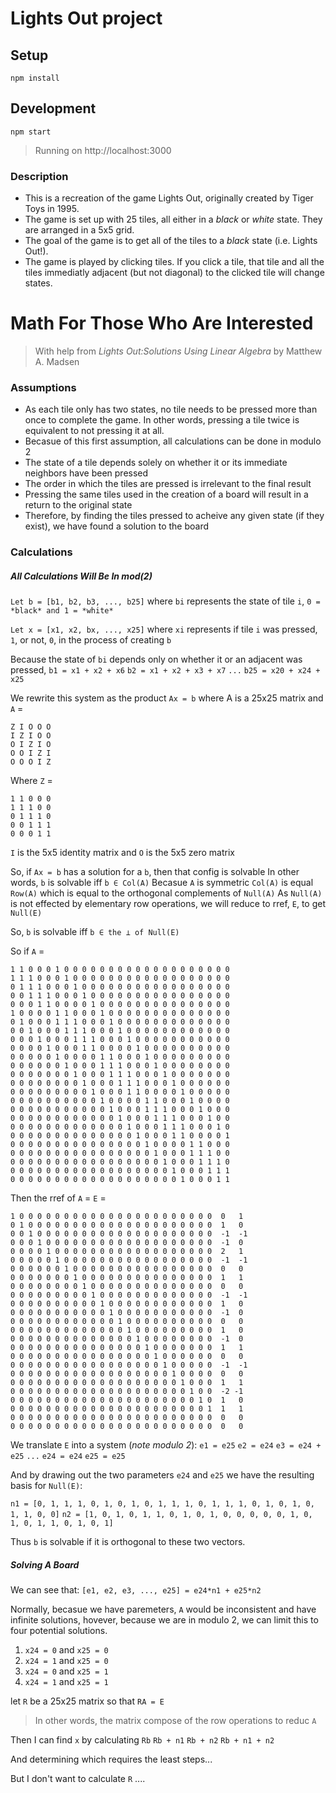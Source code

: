 # Lights Out project

## Setup 
`npm install`

## Development
`npm start`
> Running on http://localhost:3000


### Description
- This is a recreation of the game Lights Out, originally created by Tiger Toys in 1995. 
- The game is set up with 25 tiles, all either in a *black* or *white* state. They are arranged in a 5x5 grid.
- The goal of the game is to get all of the tiles to a *black* state (i.e. Lights Out!).
- The game is played by clicking tiles. If you click a tile, that tile and all the tiles immediatly adjacent (but not diagonal) to the clicked tile will change states.


# Math For Those Who Are Interested
> With help from *Lights Out:Solutions Using Linear Algebra* by Matthew A. Madsen

### Assumptions
- As each tile only has two states, no tile needs to be pressed more than once to complete the game. In other words, pressing a tile twice is equivalent to not pressing it at all.
- Becasue of this first assumption, all calculations can be done in modulo 2
- The state of a tile depends solely on whether it or its immediate neighbors have been pressed
- The order in which the tiles are pressed is irrelevant to the final result
- Pressing the same tiles used in the creation of a board will result in a return to the original state
- Therefore, by finding the tiles pressed to acheive any given state (if they exist), we have found a solution to the board

### Calculations
##### *All Calculations Will Be In **mod(2)***
`Let b = [b1, b2, b3, ..., b25]`
where `bi` represents the state of tile `i`, `0 = *black* and 1 = *white*`

`Let x = [x1, x2, bx, ..., x25]`
where `xi` represents if tile `i` was pressed, `1`, or not, `0`, in the process of creating `b`

Because the state of `bi` depends only on whether it or an adjacent was pressed,
`b1 = x1 + x2 + x6`
`b2 = x1 + x2 + x3 + x7`
`...`
`b25 = x20 + x24 + x25` 

We rewrite this system as the product `Ax = b` where A is a 25x25 matrix and `A` = 
```
Z I O O O
I Z I O O
O I Z I O
O O I Z I
O O O I Z
```
Where `Z` = 
```
1 1 0 0 0
1 1 1 0 0
0 1 1 1 0
0 0 1 1 1
0 0 0 1 1
```
`I` is the 5x5 identity matrix and `O` is the 5x5 zero matrix

So, if `Ax = b` has a solution for a `b`, then that config is solvable
In other words, `b` is solvable iff `b ∈ Col(A)`
Becasue `A` is symmetric `Col(A)` is equal ` Row(A)` which is equal to the orthogonal complements of `Null(A)`
As `Null(A)` is not effected by elementary row operations, we will reduce to rref, `E`, to get `Null(E)`

So, `b` is solvable iff `b ∈ the ⊥ of Null(E)`

So if `A` =
```
1 1	0 0	0 1	0 0	0 0	0 0	0 0	0 0	0 0	0 0	0 0	0 0	0
1 1	1 0	0 0	1 0	0 0	0 0	0 0	0 0	0 0	0 0	0 0	0 0	0 
0 1	1 1	0 0	0 1	0 0	0 0	0 0	0 0	0 0	0 0	0 0	0 0	0
0 0	1 1	1 0	0 0	1 0	0 0	0 0	0 0	0 0	0 0	0 0	0 0	0
0 0	0 1	1 0	0 0	0 1	0 0	0 0	0 0	0 0	0 0	0 0	0 0	0
1 0	0 0	0 1	1 0	0 0	1 0	0 0	0 0	0 0	0 0	0 0	0 0	0
0 1	0 0	0 1	1 1	0 0	0 1	0 0	0 0	0 0	0 0	0 0	0 0	0
0 0	1 0	0 0	1 1	1 0	0 0	1 0	0 0	0 0	0 0	0 0	0 0	0
0 0	0 1	0 0	0 1	1 1	0 0	0 1	0 0	0 0	0 0	0 0	0 0	0
0 0	0 0	1 0	0 0	1 1	0 0	0 0	1 0	0 0	0 0	0 0	0 0	0
0 0	0 0	0 1	0 0	0 0	1 1	0 0	0 1	0 0	0 0	0 0	0 0	0
0 0	0 0	0 0	1 0	0 0	1 1	1 0	0 0	1 0	0 0	0 0	0 0	0
0 0	0 0	0 0	0 1	0 0	0 1	1 1	0 0	0 1	0 0	0 0	0 0	0
0 0	0 0	0 0	0 0	1 0	0 0	1 1	1 0	0 0	1 0	0 0	0 0	0
0 0	0 0	0 0	0 0	0 1	0 0	0 1	1 0	0 0	0 1	0 0	0 0	0
0 0	0 0	0 0	0 0	0 0	1 0	0 0	0 1	1 0	0 0	1 0	0 0	0
0 0	0 0	0 0	0 0	0 0	0 1	0 0	0 1	1 1	0 0	0 1	0 0	0
0 0	0 0	0 0	0 0	0 0	0 0	1 0	0 0	1 1	1 0	0 0	1 0	0
0 0	0 0	0 0	0 0	0 0	0 0	0 1	0 0	0 1	1 1	0 0	0 1	0
0 0	0 0	0 0	0 0	0 0	0 0	0 0	1 0	0 0	1 1	0 0	0 0	1
0 0	0 0	0 0	0 0	0 0	0 0	0 0	0 1	0 0	0 0	1 1	0 0	0
0 0	0 0	0 0	0 0	0 0	0 0	0 0	0 0	1 0	0 0	1 1	1 0	0
0 0	0 0	0 0	0 0	0 0	0 0	0 0	0 0	0 1	0 0	0 1	1 1	0
0 0	0 0	0 0	0 0	0 0	0 0	0 0	0 0	0 0	1 0	0 0	1 1	1
0 0	0 0	0 0	0 0	0 0	0 0	0 0	0 0	0 0	0 1	0 0	0 1	1
```
Then the rref of `A` = `E` = 
```
1 0	0 0	0 0	0 0	0 0	0 0	0 0	0 0	0 0	0 0	0 0	0  0   1
0 1	0 0	0 0	0 0	0 0	0 0	0 0	0 0	0 0	0 0	0 0	0  1   0
0 0	1 0	0 0	0 0	0 0	0 0	0 0	0 0	0 0	0 0	0 0	0  -1  -1
0 0	0 1	0 0	0 0	0 0	0 0	0 0	0 0	0 0	0 0	0 0	0  -1  0
0 0	0 0	1 0	0 0	0 0	0 0	0 0	0 0	0 0	0 0	0 0	0  2   1
0 0	0 0	0 1	0 0	0 0	0 0	0 0	0 0	0 0	0 0	0 0	0  -1  -1
0 0	0 0	0 0	1 0	0 0	0 0	0 0	0 0	0 0	0 0	0 0	0  0   0
0 0	0 0	0 0	0 1	0 0	0 0	0 0	0 0	0 0	0 0	0 0	0  1   1
0 0	0 0	0 0	0 0	1 0	0 0	0 0	0 0	0 0	0 0	0 0	0  0   0
0 0	0 0	0 0	0 0	0 1	0 0	0 0	0 0	0 0	0 0	0 0	0  -1  -1
0 0	0 0	0 0	0 0	0 0	1 0	0 0	0 0	0 0	0 0	0 0	0  1   0
0 0	0 0	0 0	0 0	0 0	0 1	0 0	0 0	0 0	0 0	0 0	0  -1  0
0 0	0 0	0 0	0 0	0 0	0 0	1 0	0 0	0 0	0 0	0 0	0  0   0
0 0	0 0	0 0	0 0	0 0	0 0	0 1	0 0	0 0	0 0	0 0	0  1   0
0 0	0 0	0 0	0 0	0 0	0 0	0 0	1 0	0 0	0 0	0 0	0  -1  0
0 0	0 0	0 0	0 0	0 0	0 0	0 0	0 1	0 0	0 0	0 0	0  1   1
0 0	0 0	0 0	0 0	0 0	0 0	0 0	0 0	1 0	0 0	0 0	0  0   0
0 0	0 0	0 0	0 0	0 0	0 0	0 0	0 0	0 1	0 0	0 0	0  -1  -1
0 0	0 0	0 0	0 0	0 0	0 0	0 0	0 0	0 0	1 0	0 0	0  0   0
0 0	0 0	0 0	0 0	0 0	0 0	0 0	0 0	0 0	0 1	0 0	0  1   1
0 0	0 0	0 0	0 0	0 0	0 0	0 0	0 0	0 0	0 0	1 0	0  -2 -1
0 0	0 0	0 0	0 0	0 0	0 0	0 0	0 0	0 0	0 0	0 1	0  1   0
0 0	0 0	0 0	0 0	0 0	0 0	0 0	0 0	0 0	0 0	0 0	1  1   1
0 0	0 0	0 0	0 0	0 0	0 0	0 0	0 0	0 0	0 0	0 0	0  0   0
0 0	0 0	0 0	0 0	0 0	0 0	0 0	0 0	0 0	0 0	0 0	0  0   0
```

We translate `E` into a system (*note modulo 2*):
`e1 = e25`
`e2 = e24`
`e3 = e24 + e25`
`...`
`e24 = e24`
`e25 = e25`

And by drawing out the two parameters `e24` and `e25` we have the resulting basis for `Null(E)`:

`n1 = [0, 1, 1, 1, 0, 1, 0, 1, 0, 1, 1, 1, 0, 1, 1, 1, 0, 1, 0, 1, 0, 1, 1, 0, 0]`
`n2 = [1, 0, 1, 0, 1, 1, 0, 1, 0, 1, 0, 0, 0, 0, 0, 1, 0, 1, 0, 1, 1, 0, 1, 0, 1]`

Thus `b` is solvable if it is orthogonal to these two vectors.

##### Solving A Board

We can see that:
`[e1, e2, e3, ..., e25] = e24*n1 + e25*n2`

Normally, becasue we have paremeters, `A` would be inconsistent and have infinite solutions,
hovever, because we are in modulo 2, we can limit this to four potential solutions.
1. `x24 = 0` and `x25 = 0`
2. `x24 = 1` and `x25 = 0`
3. `x24 = 0` and `x25 = 1`
4. `x24 = 1` and `x25 = 1`

let `R` be a 25x25 matrix so that `RA = E`
> In other words, the matrix compose of the row operations to reduc `A`

Then I can find `x` by calculating 
`Rb`
`Rb + n1`
`Rb + n2`
`Rb + n1 + n2`

And determining which requires the least steps...

But I don't want to calculate `R` ....